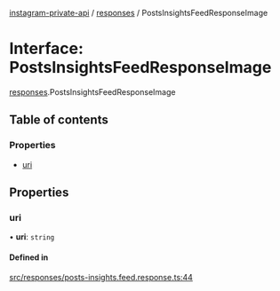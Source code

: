 [instagram-private-api](../../README.md) / [responses](../../modules/responses.md) / PostsInsightsFeedResponseImage

# Interface: PostsInsightsFeedResponseImage

[responses](../../modules/responses.md).PostsInsightsFeedResponseImage

## Table of contents

### Properties

- [uri](PostsInsightsFeedResponseImage.md#uri)

## Properties

### uri

• **uri**: `string`

#### Defined in

[src/responses/posts-insights.feed.response.ts:44](https://github.com/Nerixyz/instagram-private-api/blob/4971f34/src/responses/posts-insights.feed.response.ts#L44)
